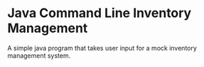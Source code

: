 # Java Command Line Inventory Management

A simple java program that takes user input for a mock inventory management system.
